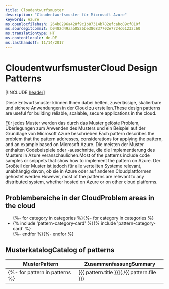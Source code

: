 ```yaml
---
title: Cloudentwurfsmuster
description: "Cloudentwurfsmuster für Microsoft Azure"
keywords: Azure
ms.openlocfilehash: 264b8296a428f9c1b87314b782efcabc89cf010f
ms.sourcegitcommit: b0482d49aab0526be386837702e7724c61232c60
ms.translationtype: HT
ms.contentlocale: de-DE
ms.lasthandoff: 11/14/2017
---
```

# <a name="cloud-design-patterns"></a><span data-ttu-id="2ad8d-104">Cloudentwurfsmuster</span><span class="sxs-lookup"><span data-stu-id="2ad8d-104">Cloud Design Patterns</span></span>

[!INCLUDE [header](../../_includes/header.md)]

<span data-ttu-id="2ad8d-105">Diese Entwurfsmuster können Ihnen dabei helfen, zuverlässige, skalierbare und sichere Anwendungen in der Cloud zu erstellen.</span><span class="sxs-lookup"><span data-stu-id="2ad8d-105">These design patterns are useful for building reliable, scalable, secure applications in the cloud.</span></span>

<span data-ttu-id="2ad8d-106">Für jedes Muster werden das durch das Muster gelöste Problem, Überlegungen zum Anwenden des Musters und ein Beispiel auf der Grundlage von Microsoft Azure beschrieben.</span><span class="sxs-lookup"><span data-stu-id="2ad8d-106">Each pattern describes the problem that the pattern addresses, considerations for applying the pattern, and an example based on Microsoft Azure.</span></span> <span data-ttu-id="2ad8d-107">Die meisten der Muster enthalten Codebeispiele oder -ausschnitte, die die Implementierung des Musters in Azure veranschaulichen.</span><span class="sxs-lookup"><span data-stu-id="2ad8d-107">Most of the patterns include code samples or snippets that show how to implement the pattern on Azure.</span></span> <span data-ttu-id="2ad8d-108">Der Großteil der Muster ist jedoch für alle verteilten Systeme relevant, unabhängig davon, ob sie in Azure oder auf anderen Cloudplattformen gehostet werden.</span><span class="sxs-lookup"><span data-stu-id="2ad8d-108">However, most of the patterns are relevant to any distributed system, whether hosted on Azure or on other cloud platforms.</span></span>

## <a name="problem-areas-in-the-cloud"></a><span data-ttu-id="2ad8d-109">Problembereiche in der Cloud</span><span class="sxs-lookup"><span data-stu-id="2ad8d-109">Problem areas in the cloud</span></span>

<ul id="categories" class="panel">
<span data-ttu-id="2ad8d-110">{%- for category in categories %}</span><span class="sxs-lookup"><span data-stu-id="2ad8d-110">{%- for category in categories %}</span></span>
    <li>
    <span data-ttu-id="2ad8d-111">{% include 'pattern-category-card' %}</span><span class="sxs-lookup"><span data-stu-id="2ad8d-111">{% include 'pattern-category-card' %}</span></span>
    </li>
<span data-ttu-id="2ad8d-112">{%- endfor %}</span><span class="sxs-lookup"><span data-stu-id="2ad8d-112">{%- endfor %}</span></span>
</ul>

## <a name="catalog-of-patterns"></a><span data-ttu-id="2ad8d-113">Musterkatalog</span><span class="sxs-lookup"><span data-stu-id="2ad8d-113">Catalog of patterns</span></span>

| <span data-ttu-id="2ad8d-114">Muster</span><span class="sxs-lookup"><span data-stu-id="2ad8d-114">Pattern</span></span> | <span data-ttu-id="2ad8d-115">Zusammenfassung</span><span class="sxs-lookup"><span data-stu-id="2ad8d-115">Summary</span></span> |
| ------- | ------- |
<span data-ttu-id="2ad8d-116">{%- for pattern in patterns %} | [{{ pattern.title }}](./{{ pattern.file }}) | {{ pattern.description }} | {%- endfor %}</span><span class="sxs-lookup"><span data-stu-id="2ad8d-116">{%- for pattern in patterns %} | [{{ pattern.title }}](./{{ pattern.file }}) | {{ pattern.description }} | {%- endfor %}</span></span>
